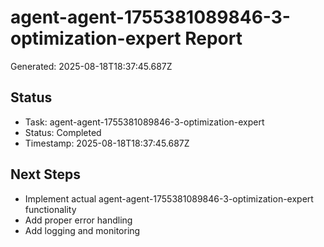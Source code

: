 # agent-agent-1755381089846-3-optimization-expert Report

Generated: 2025-08-18T18:37:45.687Z

## Status
- Task: agent-agent-1755381089846-3-optimization-expert
- Status: Completed
- Timestamp: 2025-08-18T18:37:45.687Z

## Next Steps
- Implement actual agent-agent-1755381089846-3-optimization-expert functionality
- Add proper error handling
- Add logging and monitoring
